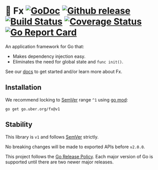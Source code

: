 # :unicorn: Fx [![GoDoc][doc-img]][doc] [![Github release][release-img]][release] [![Build Status][ci-img]][ci] [![Coverage Status][cov-img]][cov] [![Go Report Card](https://goreportcard.com/badge/go.uber.org/fx)](https://goreportcard.com/report/go.uber.org/fx)

An application framework for Go that:

- Makes dependency injection easy.
- Eliminates the need for global state and `func init()`.

See our [docs](https://uber-go.github.io/fx/) to get started and/or
learn more about Fx.

## Installation

We recommend locking to [SemVer](http://semver.org/) range `^1` using [go mod](https://github.com/golang/go/wiki/Modules):

```shell
go get go.uber.org/fx@v1
```

## Stability

This library is `v1` and follows [SemVer](http://semver.org/) strictly.

No breaking changes will be made to exported APIs before `v2.0.0`.

This project follows the [Go Release Policy][release-policy]. Each major
version of Go is supported until there are two newer major releases.

[doc-img]: https://pkg.go.dev/badge/go.uber.org/fx
[doc]: https://pkg.go.dev/go.uber.org/fx
[release-img]: https://img.shields.io/github/release/uber-go/fx.svg
[release]: https://github.com/uber-go/fx/releases
[ci-img]: https://github.com/uber-go/fx/actions/workflows/go.yml/badge.svg
[ci]: https://github.com/uber-go/fx/actions/workflows/go.yml
[cov-img]: https://codecov.io/gh/uber-go/fx/branch/master/graph/badge.svg
[cov]: https://codecov.io/gh/uber-go/fx/branch/master
[report-card-img]: https://goreportcard.com/badge/github.com/uber-go/fx
[report-card]: https://goreportcard.com/report/github.com/uber-go/fx
[release-policy]: https://golang.org/doc/devel/release.html#policy
